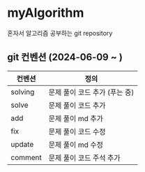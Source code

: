 # myAlgorithm
혼자서 알고리즘 공부하는 git repository

## git 컨벤션 (2024-06-09 ~ )
| 컨벤션 | 정의 |
|--------|------|
| solving | 문제 풀이 코드 추가 (푸는 중) |
| solve  | 문제 풀이 코드 추가 |
| add    | 문제 풀이 md 추가 |
| fix   | 문제 풀이 코드 수정 |
| update   | 문제 풀이 md 수정 |
| comment | 문제 풀이 코드 주석 추가 |
